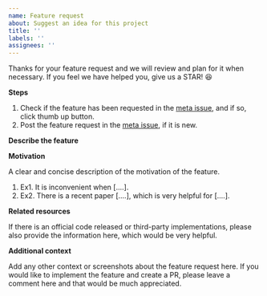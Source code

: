 ```yaml
---
name: Feature request
about: Suggest an idea for this project
title: ''
labels: ''
assignees: ''
---
```


Thanks for your feature request and we will review and plan for it when necessary.
If you feel we have helped you, give us a STAR! :satisfied:

**Steps**

1. Check if the feature has been requested in the [meta issue](https://github.com/open-mmlab/mmpose/issues/9), and if so, click thumb up button.
2. Post the feature request in the [meta issue](https://github.com/open-mmlab/mmpose/issues/9), if it is new.

**Describe the feature**

**Motivation**

A clear and concise description of the motivation of the feature.

1. Ex1. It is inconvenient when \[....\].
2. Ex2. There is a recent paper \[....\], which is very helpful for \[....\].

**Related resources**

If there is an official code released or third-party implementations, please also provide the information here, which would be very helpful.

**Additional context**

Add any other context or screenshots about the feature request here.
If you would like to implement the feature and create a PR, please leave a comment here and that would be much appreciated.
